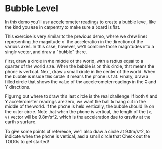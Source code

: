 # Bubble Level

In this demo you'll use accelerometer readings to create a bubble level, like the kind you use in carpentry to make sure a board is flat.

This exercise is very similar to the previous demo, where we drew lines representing the magnitude of the acceleration in the direction of the various axes. In this case, however, we'll combine those magnitudes into a single vector, and draw a "bubble" there.

First, draw a circle in the middle of the world, with a radius equal to a quarter of the world size. When the bubble is on this circle, that means the phone is vertical. Next, draw a small circle in the center of the world. When the bubble is inside this circle, it means the phone is flat. Finally, draw a filled circle that shows the value of the accelerometer readings in the X and Y directions.

Figuring out where to draw this last circle is the real challenge. If both X and Y accelerometer readings are zero, we want the ball to hang out in the middle of the world. If the phone is held vertically, the bubble should lie on the outer circle. Note that when the phone is vertical, the length of the `(x, y)` vector will be 9.8m/s^2, which is the acceleration due to gravity at the earth's surface.

To give some points of reference, we'll also draw a circle at 9.8m/s^2, to indicate when the phone is vertical, and a small circle that 
Check out the TODOs to get started!

